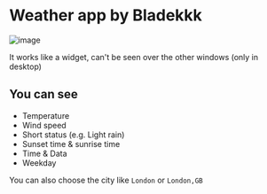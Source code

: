 # Weather app by Bladekkk
![image](https://user-images.githubusercontent.com/68302548/233839963-021a81b7-ca48-41d9-b5a6-0dc8c52b5d1f.png)

It works like a widget, can't be seen over the other windows (only in desktop)
## You can see
* Temperature
* Wind speed
* Short status (e.g. Light rain)
* Sunset time & sunrise time
* Time & Data
* Weekday

You can also choose the city like `London` or `London,GB`
